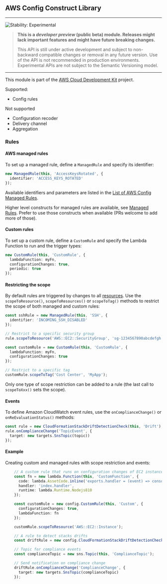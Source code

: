 ## AWS Config Construct Library
<!--BEGIN STABILITY BANNER-->

---

![Stability: Experimental](https://img.shields.io/badge/stability-Experimental-important.svg?style=for-the-badge)

> **This is a _developer preview_ (public beta) module. Releases might lack important features and might have
> future breaking changes.**
>
> This API is still under active development and subject to non-backward
> compatible changes or removal in any future version. Use of the API is not recommended in production
> environments. Experimental APIs are not subject to the Semantic Versioning model.

---
<!--END STABILITY BANNER-->

This module is part of the [AWS Cloud Development Kit](https://github.com/awslabs/aws-cdk) project.

Supported:
* Config rules

Not supported
* Configuration recoder
* Delivery channel
* Aggregation

### Rules

#### AWS managed rules
To set up a managed rule, define a `ManagedRule` and specify its identifier:

```ts
new ManagedRule(this, 'AccessKeysRotated', {
  identifier: 'ACCESS_KEYS_ROTATED'
});
```

Available identifiers and parameters are listed in the [List of AWS Config Managed Rules](https://docs.aws.amazon.com/config/latest/developerguide/managed-rules-by-aws-config.html).


Higher level constructs for managed rules are available, see [Managed Rules](https://github.com/awslabs/aws-cdk/blob/master/packages/%40aws-cdk/aws-config/lib/managed-rules.ts). Prefer to use those constructs when available (PRs welcome to add more of those).

#### Custom rules
To set up a custom rule, define a `CustomRule` and specify the Lambda Function to run and the trigger types:

```ts
new CustomRule(this, 'CustomRule', {
  lambdaFunction: myFn,
  configurationChanges: true,
  periodic: true
});
```

#### Restricting the scope
By default rules are triggered by changes to all [resources](https://docs.aws.amazon.com/config/latest/developerguide/resource-config-reference.html#supported-resources). Use the `scopeToResource()`, `scopeToResources()` or `scopeToTag()` methods to restrict the scope of both managed and custom rules:

```ts
const sshRule = new ManagedRule(this, 'SSH', {
  identifier: 'INCOMING_SSH_DISABLED'
});

// Restrict to a specific security group
rule.scopeToResource('AWS::EC2::SecurityGroup', 'sg-1234567890abcdefgh');

const customRule = new CustomRule(this, 'CustomRule', {
  lambdaFunction: myFn,
  configurationChanges: true
});

// Restrict to a specific tag
customRule.scopeToTag('Cost Center', 'MyApp');
```

Only one type of scope restriction can be added to a rule (the last call to `scopeToXxx()` sets the scope).

#### Events
To define Amazon CloudWatch event rules, use the `onComplianceChange()` or `onReEvaluationStatus()` methods:

```ts
const rule = new CloudFormationStackDriftDetectionCheck(this, 'Drift');
rule.onComplianceChange('TopicEvent', {
  target: new targets.SnsTopic(topic))
});
```

#### Example
Creating custom and managed rules with scope restriction and events:

```ts
    // A custom rule that runs on configuration changes of EC2 instances
    const fn = new lambda.Function(this, 'CustomFunction', {
      code: lambda.AssetCode.inline('exports.handler = (event) => console.log(event);'),
      handler: 'index.handler',
      runtime: lambda.Runtime.Nodejs810
    });

    const customRule = new config.CustomRule(this, 'Custom', {
      configurationChanges: true,
      lambdaFunction: fn
    });

    customRule.scopeToResource('AWS::EC2::Instance');

    // A rule to detect stacks drifts
    const driftRule = new config.CloudFormationStackDriftDetectionCheck(this, 'Drift');

    // Topic for compliance events
    const complianceTopic = new sns.Topic(this, 'ComplianceTopic');

    // Send notification on compliance change
    driftRule.onComplianceChange('ComplianceChange', {
      target: new targets.SnsTopic(complianceTopic)
    });
```

